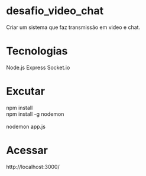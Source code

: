 # desafio_video_chat
Criar um sistema que faz transmissão em video e chat.

# Tecnologias
Node.js
Express
Socket.io

# Excutar

npm install <br>
npm install -g nodemon <br>
<br>
nodemon app.js <br>

# Acessar 
http://localhost:3000/

